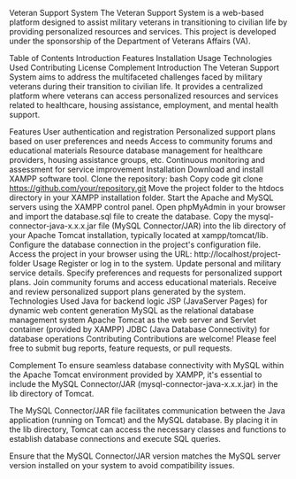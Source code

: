 

Veteran Support System
The Veteran Support System is a web-based platform designed to assist military veterans in transitioning to civilian life by providing personalized resources and services. This project is developed under the sponsorship of the Department of Veterans Affairs (VA).

Table of Contents
Introduction
Features
Installation
Usage
Technologies Used
Contributing
License
Complement
Introduction
The Veteran Support System aims to address the multifaceted challenges faced by military veterans during their transition to civilian life. It provides a centralized platform where veterans can access personalized resources and services related to healthcare, housing assistance, employment, and mental health support.

Features
User authentication and registration
Personalized support plans based on user preferences and needs
Access to community forums and educational materials
Resource database management for healthcare providers, housing assistance groups, etc.
Continuous monitoring and assessment for service improvement
Installation
Download and install XAMPP software tool.
Clone the repository:
bash
Copy code
git clone https://github.com/your/repository.git
Move the project folder to the htdocs directory in your XAMPP installation folder.
Start the Apache and MySQL servers using the XAMPP control panel.
Open phpMyAdmin in your browser and import the database.sql file to create the database.
Copy the mysql-connector-java-x.x.x.jar file (MySQL Connector/JAR) into the lib directory of your Apache Tomcat installation, typically located at xampp/tomcat/lib.
Configure the database connection in the project's configuration file.
Access the project in your browser using the URL: http://localhost/project-folder
Usage
Register or log in to the system.
Update personal and military service details.
Specify preferences and requests for personalized support plans.
Join community forums and access educational materials.
Receive and review personalized support plans generated by the system.
Technologies Used
Java for backend logic
JSP (JavaServer Pages) for dynamic web content generation
MySQL as the relational database management system
Apache Tomcat as the web server and Servlet container (provided by XAMPP)
JDBC (Java Database Connectivity) for database operations
Contributing
Contributions are welcome! Please feel free to submit bug reports, feature requests, or pull requests.



Complement
To ensure seamless database connectivity with MySQL within the Apache Tomcat environment provided by XAMPP, it's essential to include the MySQL Connector/JAR (mysql-connector-java-x.x.x.jar) in the lib directory of Tomcat.

The MySQL Connector/JAR file facilitates communication between the Java application (running on Tomcat) and the MySQL database. By placing it in the lib directory, Tomcat can access the necessary classes and functions to establish database connections and execute SQL queries.

Ensure that the MySQL Connector/JAR version matches the MySQL server version installed on your system to avoid compatibility issues.


